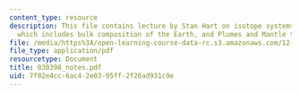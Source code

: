 ```yaml
---
content_type: resource
description: This file contains lecture by Stan Hart on isotope systems and geochemistry
  which includes bulk composition of the Earth, and Plumes and Mantle taxonomy.
file: /media/https%3A/open-learning-course-data-rc.s3.amazonaws.com/12-570-seminar-in-geophysics-mantle-convection-spring-1998/7f02e4cc6ac42e0395ff2f26ad931c9e_030398_notes.pdf
file_type: application/pdf
resourcetype: Document
title: 030398_notes.pdf
uid: 7f02e4cc-6ac4-2e03-95ff-2f26ad931c9e
---
```

